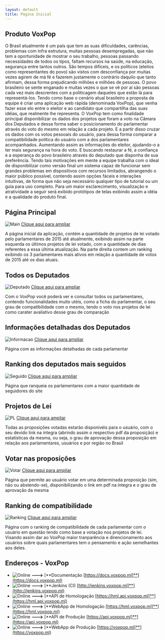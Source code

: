 ```yaml
---
layout: default
title: Página Inicial
---
```


## Produto VoxPop

O Brasil atualmente é um país que tem as suas dificuldades, carências, problemas com infra estrutura, muitas pessoas desempregadas, que não tem a oportunidade de mostrar o seu trabalho, pessoas passando necessidades de todos os tipos, faltam recursos na saúde, na educação, segurança entre tantos outros. São tempos difíceis, e os políticos (eleitos como representantes do povo) são vistos com desconfiança por muitas vezes agirem de má fé e fazerem justamente o contrário daquilo que tanto afirmam, dessa forma prejudicando milhões e milhões de pessoas. O povo brasileiro se sente enganado e muitas vezes o que se vê por aí são pessoas cada vez mais descrentes com a politicagem daqueles que estão lá para representá-los. Tendo como base o cenário atual brasileiro a proposta da equipe é criar uma aplicação web rápida (denominada VoxPop), que venha fazer esse elo entre o eleitor e ao candidato que compartilha das suas idéias, que realmente lhe representa. O VoxPop tem como finalidade principal disponibilizar os dados dos projetos que foram a voto na Câmara dos Deputados e dessa forma saber o posicionamento do parlamentar através do voto do mesmo em relação a cada projeto. E a partir disso cruzar os dados com os votos pessoais do usuário, para dessa forma comparar a compatibilidade política do usuário com a dos parlamentares acompanhados. Aumentando assim as informações do eleitor, ajudando-o a ter mais segurança na hora do voto. E  buscando restaurar a fé, a confiança e a esperança do povo brasileiro através do deputado que disponha de sua preferência.
Tendo tais motivações em mente a equipe trabalha com o ideal de disponibilizar como versão final um sistema capaz de funcionar sem grandes problemas em dispositivos com recursos limitados, abrangendo o maior público possível, contendo assim opções fáceis e interações intuitivas, de forma que não seja necessário qualquer tipo de tutorial ou um guia para uso completo. Para um maior esclarecimento, visualização e atratividade a seguir será exibido protótipos de telas exibindo assim a idéia e a qualidade do produto final.

## Página Principal
![Main](https://i.imgur.com/f17Y6Ax.png)
[Clique aqui para ampliar](https://i.imgur.com/f17Y6Ax.png)

A página inicial da aplicação, contém a quantidade de projetos de lei votado pelo parlamentares de 2015 até atualmente, exibindo assim na parte esquerda os últimos projetos de lei votado, com a quantidade de dias referentes a essa última atualização. Na parte direita contem um ranking exibindo os 3 parlamentares mais ativos em relação a quantidade de votos de 2015 até os dias atuais.

## Todos os Deputados
![Deputado](https://i.imgur.com/YbFnYfT.png)
[Clique aqui para ampliar](https://i.imgur.com/YbFnYfT.png)

Com o VoxPop você poderá ver e consultar todos os parlamentares, contendo funcionalidades muito utéis, como a ficha do parlamentar, o seu grau de compatibilidade com o mesmo, tendo o voto nos projetos de lei como carater avaliativo desse grau de comparação

## Informações detalhadas dos Deputados
![Informacao](https://i.imgur.com/MIBSqDf.png)
[Clique aqui para ampliar](https://i.imgur.com/MIBSqDf.png)

Página com as informações detalhadas de cada parlamentar

## Ranking dos deputados mais seguidos
![Seguido](https://i.imgur.com/YT8XsqI.png)
[Clique aqui para ampliar](https://i.imgur.com/YT8XsqI.png)

Página que ranqueia os parlamentares com a maior quantidade de seguidores do site

## Projetos de Lei
![PL](https://i.imgur.com/2o2jsM7.png)
[Clique aqui para ampliar](https://i.imgur.com/2o2jsM7.png)

Todas as proposições votadas estarão disponivéis para o usuário, com o seu devido link na íntegra (abrindo assim o respectivo pdf da proposição) e estatísticas da mesma, ou seja, o grau de aprovação dessa proposição em relação aos parlamentares, usuários e por região no Brasil

## Votar nas proposições
![Votar](https://i.imgur.com/t0VYbnK.png)
[Clique aqui para ampliar](https://i.imgur.com/t0VYbnK.png)

Página que permite ao usuário votar em uma determinada proposição (sim, não ou abstendo-se), disponibilizando o link em pdf na íntegra e o grau de aprovação da mesma

## Ranking de compatibilidade
![Ranking](https://i.imgur.com/jh4BJXR.png)
[Clique aqui para ampliar](https://i.imgur.com/jh4BJXR.png)

Página com o ranking de compatibilidade de cada parlamentar com o usuário em questão tendo como base a votação nos projetos de lei. Visando assim dar ao VoxPop maior tranparência e direncionamento aos usuários sobre quais parlamentares tem o pensamento e ação semelhantes aos deles.

## Endereços - VoxPop

* ![Online](https://img.shields.io/badge/STATUS-Online-green.svg) **--->** [**Documentação [https://docs.voxpop.ml]**](https://docs.voxpop.ml)
* ![Online](https://img.shields.io/badge/STATUS-Online-green.svg) **--->** [**Jenkins (CI) [http://jenkins.voxpop.ml]**](http://jenkins.voxpop.ml)
* ![Online](https://img.shields.io/badge/STATUS-Online-green.svg) **--->** [**API de Homologação [https://hml.api.voxpop.ml]**](https://hml.api.voxpop.ml)
* ![Online](https://img.shields.io/badge/STATUS-Online-green.svg) **--->** [**WebApp de Homologação [https://hml.voxpop.ml]**](https://hml.voxpop.ml)
* ![Online](https://img.shields.io/badge/STATUS-Online-green.svg) **--->** [**API de Produção [https://api.voxpop.ml]**](https://api.voxpop.ml)
* ![Online](https://img.shields.io/badge/STATUS-Online-green.svg) **--->** [**WebApp de Produção [https://voxpop.ml]**](https://voxpop.ml)
